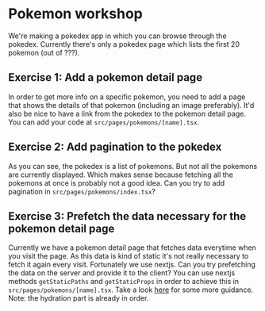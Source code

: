 # Pokemon workshop

We're making a pokedex app in which you can browse through the pokedex. Currently there's only a pokedex page which lists the first 20 pokemon (out of ???).

## Exercise 1: Add a pokemon detail page

In order to get more info on a specific pokemon, you need to add a page that shows the details of that pokemon (including an image preferably). It'd also be nice to have a link from the pokedex to the pokemon detail page. You can add your code at `src/pages/pokemons/[name].tsx`.

## Exercise 2: Add pagination to the pokedex

As you can see, the pokedex is a list of pokemons. But not all the pokemons are currently displayed. Which makes sense because fetching all the pokemons at once is probably not a good idea. Can you try to add pagination in `src/pages/pokemons/index.tsx`?

## Exercise 3: Prefetch the data necessary for the pokemon detail page

Currently we have a pokemon detail page that fetches data everytime when you visit the page. As this data is kind of static it's not really necessary to fetch it again every visit. Fortunately we use nextjs. Can you try prefetching the data on the server and provide it to the client? You can use nextjs methods `getStaticPaths` and `getStaticProps` in order to achieve this in `src/pages/pokemons/[name].tsx`. Take a look [here](https://react-query-v2.tanstack.com/guides/ssr) for some more guidance. Note: the hydration part is already in order.
